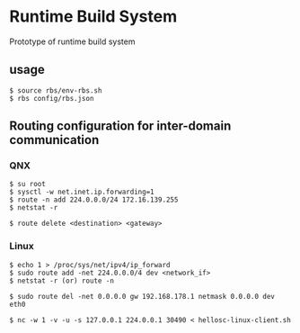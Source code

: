 # Runtime Build System
Prototype of runtime build system

## usage
```
$ source rbs/env-rbs.sh
$ rbs config/rbs.json
```


## Routing configuration for inter-domain communication

### QNX
```
$ su root
$ sysctl -w net.inet.ip.forwarding=1
$ route -n add 224.0.0.0/24 172.16.139.255
$ netstat -r

$ route delete <destination> <gateway>
```

### Linux
```
$ echo 1 > /proc/sys/net/ipv4/ip_forward
$ sudo route add -net 224.0.0.0/4 dev <network_if>
$ netstat -r (or) route -n

$ sudo route del -net 0.0.0.0 gw 192.168.178.1 netmask 0.0.0.0 dev eth0

$ nc -w 1 -v -u -s 127.0.0.1 224.0.0.1 30490 < hellosc-linux-client.sh
```

